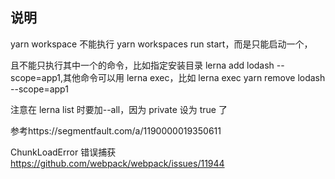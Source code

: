 ## 说明

yarn workspace 不能执行 yarn workspaces run start，而是只能启动一个，

且不能只执行其中一个的命令，比如指定安装目录 lerna add lodash --scope=app1,其他命令可以用 lerna exec，比如 lerna exec yarn remove lodash --scope=app1

注意在 lerna list 时要加--all，因为 private 设为 true 了

参考https://segmentfault.com/a/1190000019350611

ChunkLoadError 错误捕获 https://github.com/webpack/webpack/issues/11944

